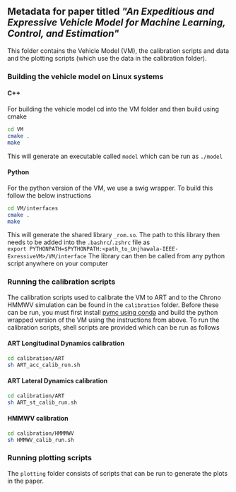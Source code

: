 ## Metadata for paper titled _"An Expeditious and Expressive Vehicle Model for Machine Learning, Control, and Estimation"_
This folder contains the Vehicle Model (VM), the calibration scripts and data and the plotting scripts (which use the data in the calibration folder).

### Building the vehicle model on Linux systems 
#### C++
For building the vehicle model cd into the VM folder and then build using cmake
```bash
cd VM
cmake .
make
```
This will generate an executable called `model` which can be run as `./model`
#### Python
For the python version of the VM, we use a swig wrapper. To build this follow the below instructions
```bash
cd VM/interfaces
cmake .
make
```
This will generate the shared library `_rom.so`. The path to this library then needs to be added into the `.bashrc`/`.zshrc` file as  
`export PYTHONPATH=$PYTHONPATH:<path_to_Unjhawala-IEEE-ExressiveVM>/VM/interface`
The library can then be called from any python script anywhere on your computer

### Running the calibration scripts
The calibration scripts used to calibrate the VM to ART and to the Chrono HMMWV simulation can be found in the `calibration` folder. Before these can be run, you must first install [pymc using conda](https://www.pymc.io/projects/docs/en/stable/installation.html) and build the python wrapped version of the VM using the instructions from above. To run the calibration scripts, shell scripts are provided which can be run as follows
#### ART Longitudinal Dynamics calibration
```bash
cd calibration/ART
sh ART_acc_calib_run.sh
```
#### ART Lateral Dynamics calibration
```bash
cd calibration/ART
sh ART_st_calib_run.sh
```
#### HMMWV calibration
```bash
cd calibration/HMMMWV
sh HMMWV_calib_run.sh
```

### Running plotting scripts
The `plotting` folder consists of scripts that can be run to generate the plots in the paper.

